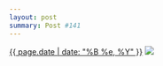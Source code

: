 ```yaml
---
layout: post
summary: Post #141
---
```


<p>
  <time><a href="/141">{{ page.date | date: "%B %e, %Y" }}</a></time>
  <a href="/141"><img src="{{ site.assets_url }}/141-640.jpg" srcset="{{ site.assets_url }}/141-1280.jpg 1280w, {{ site.assets_url }}/141-960.jpg 960w, {{ site.assets_url }}/141-640.jpg 640w, {{ site.assets_url }}/141-320.jpg 320w" sizes="(min-width: 700px) 50vw, calc(100vw - 2rem)" /></a>
</p>
